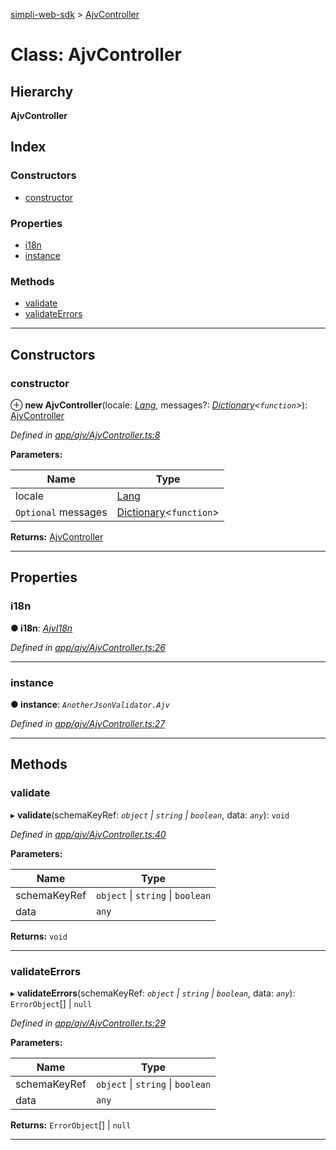 [simpli-web-sdk](../README.md) > [AjvController](../classes/ajvcontroller.md)

# Class: AjvController

## Hierarchy

**AjvController**

## Index

### Constructors

* [constructor](ajvcontroller.md#constructor)

### Properties

* [i18n](ajvcontroller.md#i18n)
* [instance](ajvcontroller.md#instance)

### Methods

* [validate](ajvcontroller.md#validate)
* [validateErrors](ajvcontroller.md#validateerrors)

---

## Constructors

<a id="constructor"></a>

###  constructor

⊕ **new AjvController**(locale: *[Lang](../enums/lang.md)*, messages?: *[Dictionary](../interfaces/dictionary.md)<`function`>*): [AjvController](ajvcontroller.md)

*Defined in [app/ajv/AjvController.ts:8](https://github.com/simplitech/simpli-web-sdk/blob/2a29ffa/src/app/ajv/AjvController.ts#L8)*

**Parameters:**

| Name | Type |
| ------ | ------ |
| locale | [Lang](../enums/lang.md) |
| `Optional` messages | [Dictionary](../interfaces/dictionary.md)<`function`> |

**Returns:** [AjvController](ajvcontroller.md)

___

## Properties

<a id="i18n"></a>

###  i18n

**● i18n**: *[AjvI18n](ajvi18n.md)*

*Defined in [app/ajv/AjvController.ts:26](https://github.com/simplitech/simpli-web-sdk/blob/2a29ffa/src/app/ajv/AjvController.ts#L26)*

___
<a id="instance"></a>

###  instance

**● instance**: *`AnotherJsonValidator.Ajv`*

*Defined in [app/ajv/AjvController.ts:27](https://github.com/simplitech/simpli-web-sdk/blob/2a29ffa/src/app/ajv/AjvController.ts#L27)*

___

## Methods

<a id="validate"></a>

###  validate

▸ **validate**(schemaKeyRef: *`object` \| `string` \| `boolean`*, data: *`any`*): `void`

*Defined in [app/ajv/AjvController.ts:40](https://github.com/simplitech/simpli-web-sdk/blob/2a29ffa/src/app/ajv/AjvController.ts#L40)*

**Parameters:**

| Name | Type |
| ------ | ------ |
| schemaKeyRef | `object` \| `string` \| `boolean` |
| data | `any` |

**Returns:** `void`

___
<a id="validateerrors"></a>

###  validateErrors

▸ **validateErrors**(schemaKeyRef: *`object` \| `string` \| `boolean`*, data: *`any`*): `ErrorObject`[] \| `null`

*Defined in [app/ajv/AjvController.ts:29](https://github.com/simplitech/simpli-web-sdk/blob/2a29ffa/src/app/ajv/AjvController.ts#L29)*

**Parameters:**

| Name | Type |
| ------ | ------ |
| schemaKeyRef | `object` \| `string` \| `boolean` |
| data | `any` |

**Returns:** `ErrorObject`[] \| `null`

___


